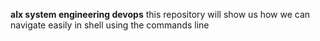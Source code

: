 **alx system engineering devops**
this repository will show us how we can navigate easily in shell using the commands line
